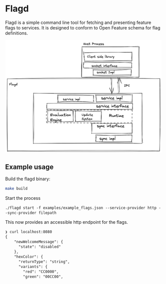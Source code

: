 # Flagd

Flagd is a simple command line tool for fetching and presenting feature flags to services. It is designed to conform to Open Feature schema for flag definitions.

<img src="images/of-flagd-0.png" width="560">      

## Example usage

Build the flagd binary:

```bash
make build
```

Start the process
```
./flagd start -f examples/example_flags.json --service-provider http --sync-provider filepath
```

This now provides an accessible http endpoint for the flags.
```
❯ curl localhost:8080
{ 
    "newWelcomeMessage": {
      "state": "disabled"
    },
    "hexColor": {
      "returnType": "string",
      "variants": {
        "red": "CC0000",
        "green": "00CC00",
```